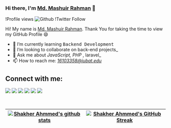 ### Hi there, I'm [Md. Mashuir Rahman](https://github.com/shuvo1610) 👋

!Profile views
![Github](https://github.com/shuvo1610)
!Twitter Follow

Hi! My name is [Md. Mashuir Rahman](https://github.com/shuvo1610). Thank You for taking the time to view my GitHub Profile :smile:

- 🌱 I’m currently learning <kbd>Backend Development</kbd>
- 👯 I’m looking to collaborate on back-end projects\_
- 💬 Ask me about _JavaScript, PHP_ , laravel\_
- 📫 How to reach me: _[16103358@iubat.edu](mailto:16103358@iubat.edu)_
<!--
**My Reseach Interest**:
- Classification

  **I am open to**:

- any collobration work,
- front-end projects and
- research internships

**Recent Update**:

- **January 2021**: Age Calculator is live. [Website].
  -->

## Connect with me:

<p align = "center">
  
[<img src="https://img.shields.io/badge/youtube-%2312100E.svg?&style=for-the-badge&logo=youtube&logoColor=white&color=black" />](https://www.youtube.com/@bdsaiket1)
[<img src="https://img.shields.io/badge/twitter-%231DA1F2.svg?&style=for-the-badge&logo=twitter&logoColor=white&color=black" />](https://twitter.com/bdsaiket) 
[<img src="https://img.shields.io/badge/linkedin-%2312100E.svg?&style=for-the-badge&logo=linkedin&logoColor=white&color=black" />](https://www.linkedin.com/in/bdsaiket/)
[<img src="https://img.shields.io/badge/medium-%2312100E.svg?&style=for-the-badge&logo=medium&logoColor=white&color=black" />](https://medium.com/)
[<img src="https://img.shields.io/badge/instagram-%2312100E.svg?&style=for-the-badge&logo=instagram&logoColor=white&color=black" />](https://www.instagram.com/bdsaiket01/)
[<img src="https://img.shields.io/badge/facebook-%2312100E.svg?&style=for-the-badge&logo=facebook&logoColor=white&color=black" />](https://www.facebook.com/shakerahamed.saiket/)
  
</p>
<br>

| [![Shakher Ahmmed's github stats](https://github-readme-stats.vercel.app/api?username=bdsaiket&show_icons=true&theme=react)](https://github.com/bdsaiket) | [![Shakher Ahmmed's GitHub Streak](https://github-readme-streak-stats.herokuapp.com/?user=bdsaiket&theme=react)](https://github.com/bdsaiket) |
| --- | --- |

<br>


<!-- ![Md. Mashuir Rahman's GitHub Activity Graph](https://github.com/shuvo1610) -->
